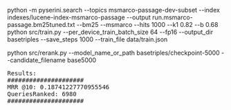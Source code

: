 python -m pyserini.search --topics msmarco-passage-dev-subset    --index indexes/lucene-index-msmarco-passage  --output run.msmarco-passage.bm25tuned.txt  --bm25 --msmarco --hits 1000 --k1 0.82 --b 0.68
python src/train.py --per_device_train_batch_size 64 --fp16 --output_dir basetriples --save_steps 1000  --train_file data/train.json 

python src/rerank.py --model_name_or_path basetriples/checkpoint-5000 --candidate_filename base5000
<pre>Results:
#####################
MRR @10: 0.18741227770955546
QueriesRanked: 6980
#####################
</pre> 